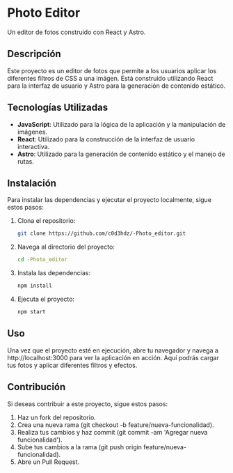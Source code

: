 # Photo Editor

Un editor de fotos construido con React y Astro.

## Descripción

Este proyecto es un editor de fotos que permite a los usuarios aplicar los diferentes filtros de CSS  a una imágen. Está construido utilizando React para la interfaz de usuario y Astro para la generación de contenido estático.

## Tecnologías Utilizadas

- **JavaScript**: Utilizado para la lógica de la aplicación y la manipulación de imágenes.
- **React**: Utilizado para la construcción de la interfaz de usuario interactiva.
- **Astro**: Utilizado para la generación de contenido estático y el manejo de rutas.

## Instalación

Para instalar las dependencias y ejecutar el proyecto localmente, sigue estos pasos:

1. Clona el repositorio:
   ```bash
   git clone https://github.com/c0d3hdz/-Photo_editor.git

2.  Navega al directorio del proyecto:
    ```bash
    cd -Photo_editor
3.  Instala las dependencias:
    ```bash
    npm install
4.  Ejecuta el proyecto:
    ```bash
    npm start
## Uso
Una vez que el proyecto esté en ejecución, abre tu navegador y navega a http://localhost:3000 para ver la aplicación en acción. Aquí podrás cargar tus fotos y aplicar diferentes filtros y efectos.

## Contribución
Si deseas contribuir a este proyecto, sigue estos pasos:

1.  Haz un fork del repositorio.
2.  Crea una nueva rama (git checkout -b feature/nueva-funcionalidad).
3.  Realiza tus cambios y haz commit (git commit -am 'Agregar nueva funcionalidad').
4.  Sube tus cambios a la rama (git push origin feature/nueva-funcionalidad).
5.  Abre un Pull Request.



